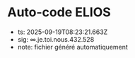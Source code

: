 # Auto-code ELIOS
- ts: 2025-09-19T08:23:21.663Z
- sig: ∞.je.toi.nous.432.528
- note: fichier généré automatiquement